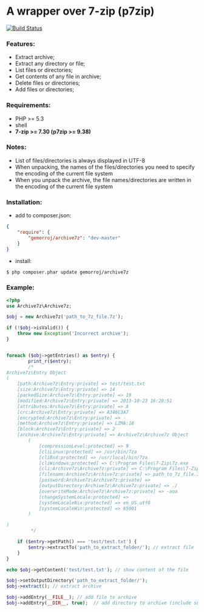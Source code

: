 # A wrapper over 7-zip (p7zip)

[![Build Status](https://secure.travis-ci.org/Gemorroj/Archive7z.png?branch=master)](https://travis-ci.org/Gemorroj/Archive7z)


### Features:

- Extract archive;
- Extract any directory or file;
- List files or directories;
- Get contents of any file in archive;
- Delete files or directories;
- Add files or directories;


### Requirements:

- PHP >= 5.3
- shell
- **7-zip >= 7.30 (p7zip >= 9.38)**


### Notes:

 - List of files/directories is always displayed in UTF-8
 - When unpacking, the names of the files/directories you need to specify the encoding of the current file system
 - When you unpack the archive, the file names/directories are written in the encoding of the current file system


### Installation:

- add to composer.json:

```json
{
    "require": {
        "gemorroj/archive7z": "dev-master"
    }
}
```
- install:

```bash
$ php composer.phar update gemorroj/archive7z
```


### Example:

```php
<?php
use Archive7z\Archive7z;

$obj = new Archive7z('path_to_7z_file.7z');

if (!$obj->isValid()) {
    throw new Exception('Incorrect archive');
}


foreach ($obj->getEntries() as $entry) {
        print_r($entry);
        /*
Archive7z\Entry Object
(
    [path:Archive7z\Entry:private] => test/test.txt
    [size:Archive7z\Entry:private] => 14
    [packedSize:Archive7z\Entry:private] => 19
    [modified:Archive7z\Entry:private] => 2013-10-23 16:28:51
    [attributes:Archive7z\Entry:private] => A
    [crc:Archive7z\Entry:private] => A346C3A7
    [encrypted:Archive7z\Entry:private] => -
    [method:Archive7z\Entry:private] => LZMA:16
    [block:Archive7z\Entry:private] => 2
    [archive:Archive7z\Entry:private] => Archive7z\Archive7z Object
        (
            [compressionLevel:protected] => 9
            [cliLinux:protected] => /usr/bin/7za
            [cliBsd:protected] => /usr/local/bin/7za
            [cliWindows:protected] => C:\Program Files\7-Zip\7z.exe
            [cli:Archive7z\Archive7z:private] => C:\Program Files\7-Zip\7z.exe
            [filename:Archive7z\Archive7z:private] => path_to_7z_file.7z
            [password:Archive7z\Archive7z:private] => 
            [outputDirectory:Archive7z\Archive7z:private] => ./
            [overwriteMode:Archive7z\Archive7z:private] => -aoa
            [changeSystemLocale:protected] => 
            [systemLocaleNix:protected] => en_US.utf8
            [systemLocaleWin:protected] => 65001
        )

)
         */

    if ($entry->getPath() === 'test/test.txt') {
        $entry->extractTo('path_to_extract_folder/'); // extract file
    }
}

echo $obj->getContent('test/test.txt'); // show content of the file

$obj->setOutputDirectory('path_to_extract_folder/');
$obj->extract(); // extract archive

$obj->addEntry(__FILE__); // add file to archive
$obj->addEntry(__DIR__, true);  // add directory to archive (include subfolders)
```

